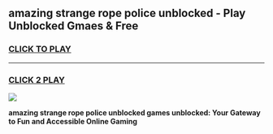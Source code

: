 
## amazing strange rope police unblocked - Play Unblocked Gmaes & Free
<h3>
<a href="https://news.freeplayer.one?title=amazing_strange_rope_police_unblocked&ref=23F">CLICK TO PLAY</a></h3>
<hr>

<h3>
<a href="https://news.freeplayer.one?title=amazing_strange_rope_police_unblocked&ref=23F">CLICK 2 PLAY</a>
  
</h3>

<a href="https://news.freeplayer.one?title=amazing_strange_rope_police_unblocked&ref=23F/"><img src="https://clearcache.store/games.png"></a>


**amazing strange rope police unblocked games unblocked: Your Gateway to Fun and Accessible Online Gaming**

